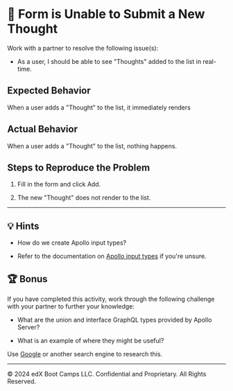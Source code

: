 # 🐛 Form is Unable to Submit a New Thought

Work with a partner to resolve the following issue(s):

* As a user, I should be able to see "Thoughts" added to the list in real-time.

## Expected Behavior

When a user adds a "Thought" to the list, it immediately renders

## Actual Behavior

When a user adds a "Thought" to the list, nothing happens.

## Steps to Reproduce the Problem

1. Fill in the form and click Add.

2. The new "Thought" does not render to the list.

---

## 💡 Hints

* How do we create Apollo input types?

* Refer to the documentation on [Apollo input types](https://www.apollographql.com/docs/apollo-server/schema/schema/#input-types) if you're unsure.

## 🏆 Bonus

If you have completed this activity, work through the following challenge with your partner to further your knowledge:

* What are the union and interface GraphQL types provided by Apollo Server?

* What is an example of where they might be useful?

Use [Google](https://www.google.com) or another search engine to research this.

---

© 2024 edX Boot Camps LLC. Confidential and Proprietary. All Rights Reserved.
